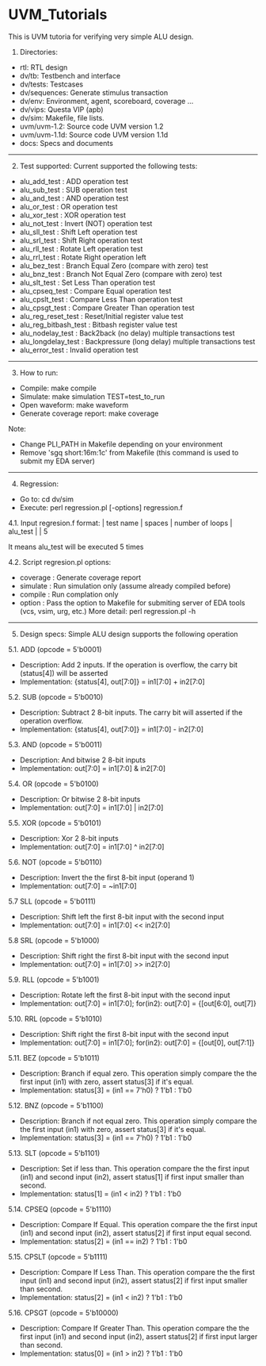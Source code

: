 # UVM_Tutorials

This is UVM tutoria for verifying very simple ALU design. 
1. Directories:
- rtl: RTL design
- dv/tb: Testbench and interface
- dv/tests: Testcases
- dv/sequences: Generate stimulus transaction
- dv/env: Environment, agent, scoreboard, coverage ...
- dv/vips: Questa VIP (apb)
- dv/sim: Makefile, file lists.
- uvm/uvm-1.2: Source code UVM version 1.2
- uvm/uvm-1.1d: Source code UVM version 1.1d
- docs: Specs and documents
-----------------------------------------------------

2. Test supported: Current supported the following tests:
- alu_add_test          : ADD operation test
- alu_sub_test          : SUB operation test
- alu_and_test          : AND operation test
- alu_or_test           : OR operation test
- alu_xor_test          : XOR operation test
- alu_not_test          : Invert (NOT) operation test
- alu_sll_test          : Shift Left operation test
- alu_srl_test          : Shift Right operation test
- alu_rll_test          : Rotate Left operation test
- alu_rrl_test          : Rotate Right operation left
- alu_bez_test          : Branch Equal Zero (compare with zero) test
- alu_bnz_test          : Branch Not Equal Zero (compare with zero) test
- alu_slt_test          : Set Less Than operation test
- alu_cpseq_test        : Compare Equal operation test
- alu_cpslt_test        : Compare Less Than operation test
- alu_cpsgt_test        : Compare Greater Than operation test
- alu_reg_reset_test    : Reset/Initial register value test
- alu_reg_bitbash_test  : Bitbash register value test
- alu_nodelay_test      : Back2back (no delay) multiple transactions test
- alu_longdelay_test    : Backpressure (long delay) multiple transactions test
- alu_error_test        : Invalid operation test
-----------------------------------------------------

3. How to run: 
- Compile: make compile
- Simulate: make simulation TEST=test_to_run
- Open waveform: make waveform
- Generate coverage report: make coverage

Note: 
- Change PLI_PATH in Makefile depending on your environment
- Remove 'sgq short:16m:1c' from Makefile (this command is used to submit my EDA server)
-----------------------------------------------------

4. Regression:
- Go to: cd dv/sim
- Execute: perl regression.pl [-options] regression.f

4.1. Input regresion.f format:
| test name | spaces | number of loops
| alu_test  |        | 5

It means alu_test will be executed 5 times

4.2. Script regresion.pl options:
- coverage : Generate coverage report
- simulate : Run simulation only (assume already compiled before)
- compile  : Run complation only 
- option   : Pass the option to Makefile for submiting server of EDA tools (vcs, vsim, urg, etc.)
More detail: perl regression.pl -h

-----------------------------------------------------

5. Design specs: Simple ALU design supports the following operation

5.1. ADD (opcode = 5'b0001)
- Description: Add 2 inputs. If the operation is overflow, the carry bit (status[4]) will be asserted
- Implementation: {status[4], out[7:0]} = in1[7:0] + in2[7:0]


5.2. SUB (opcode = 5'b0010)
- Description: Subtract 2 8-bit inputs. The carry bit will asserted if the operation overflow.
- Implementation: {status[4], out[7:0]} = in1[7:0] - in2[7:0]


5.3. AND (opcode = 5'b0011)
- Description: And bitwise 2 8-bit inputs
- Implementation: out[7:0] = in1[7:0] & in2[7:0]


5.4. OR  (opcode = 5'b0100)
- Description: Or bitwise 2 8-bit inputs
- Implementation: out[7:0] = in1[7:0] | in2[7:0]


5.5. XOR (opcode = 5'b0101)
- Description: Xor 2 8-bit inputs
- Implementation: out[7:0] = in1[7:0] ^ in2[7:0]


5.6. NOT (opcode = 5'b0110)
- Description: Invert the the first 8-bit input (operand 1)
- Implementation: out[7:0] = ~in1[7:0]


5.7 SLL (opcode = 5'b0111)
- Description: Shift left the first 8-bit input with the second input
- Implementation: out[7:0] = in1[7:0] << in2[7:0]


5.8 SRL (opcode = 5'b1000)
- Description: Shift right the first 8-bit input with the second input
- Implementation: out[7:0] = in1[7:0] >> in2[7:0]


5.9. RLL (opcode = 5'b1001)
- Description: Rotate left the first 8-bit input with the second input
- Implementation: out[7:0] = in1[7:0]; for(in2): out[7:0] = {[out[6:0], out[7]}


5.10. RRL (opcode = 5'b1010)
- Description: Shift right the first 8-bit input with the second input
- Implementation: out[7:0] = in1[7:0]; for(in2): out[7:0] = {[out[0], out[7:1]}


5.11. BEZ (opcode = 5'b1011)
- Description: Branch if equal zero. This operation simply compare the the first input (in1) with zero, assert status[3] if it's equal.
- Implementation: status[3] = (in1 == 7'h0) ? 1'b1 : 1'b0


5.12. BNZ (opcode = 5'b1100)
- Description: Branch if not equal zero. This operation simply compare the the first input (in1) with zero, assert status[3] if it's equal.
- Implementation: status[3] = (in1 == 7'h0) ? 1'b1 : 1'b0


5.13. SLT (opcode = 5'b1101)
- Description: Set if less than. This operation compare the the first input (in1) and second input (in2), assert status[1] if first input smaller than second.
- Implementation: status[1] = (in1 < in2) ? 1'b1 : 1'b0


5.14. CPSEQ (opcode = 5'b1110)
- Description: Compare If Equal. This operation compare the the first input (in1) and second input (in2), assert status[2] if first input equal second.
- Implementation: status[2] = (in1 == in2) ? 1'b1 : 1'b0


5.15. CPSLT (opcode = 5'b1111)
- Description: Compare If Less Than. This operation compare the the first input (in1) and second input (in2), assert status[2] if first input smaller than second.
- Implementation: status[2] = (in1 < in2) ? 1'b1 : 1'b0


5.16. CPSGT (opcode = 5'b10000)
- Description: Compare If Greater Than. This operation compare the the first input (in1) and second input (in2), assert status[2] if first input larger than second.
- Implementation: status[0] = (in1 > in2) ? 1'b1 : 1'b0

